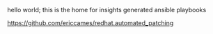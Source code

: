 hello world; this is the home for insights generated ansible playbooks

https://github.com/ericcames/redhat.automated_patching
